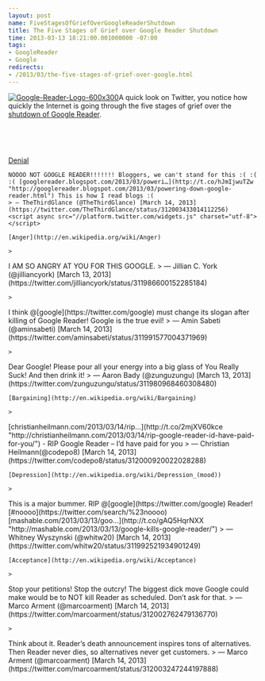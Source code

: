 ```yaml
---
layout: post
name: FiveStagesOfGriefOverGoogleReaderShutdown
title: The Five Stages of Grief over Google Reader Shutdown
time: 2013-03-13 18:21:00.001000000 -07:00
tags:
- GoogleReader
- Google
redirects:
- /2013/03/the-five-stages-of-grief-over-google.html
---
```

[![Google-Reader-Logo-600x300](http://lh6.ggpht.com/-IxcsWTvfXVM/UUEl_yyZ4mI/AAAAAAAAAUo/Q7roWxEIIH4/Google-Reader-Logo-600x300_thumb%25255B1%25255D.jpg?imgmax=800 "Google-Reader-Logo-600x300")](http://lh5.ggpht.com/-2UZ5IR1t88E/UUEl_mPd5EI/AAAAAAAAAUg/HX7e-RRod-4/s1600-h/Google-Reader-Logo-600x300%25255B3%25255D.jpg)A quick look on Twitter, you notice how quickly the Internet is going through the five stages of grief over the [shutdown of Google Reader](http://googleblog.blogspot.ca/2013/03/a-second-spring-of-cleaning.html).

&nbsp;

&nbsp;

[Denial](http://en.wikipedia.org/wiki/Denial)

 > <p>
    NOOOO NOT GOOGLE READER!!!!!!! Bloggers, we can't stand for this :( :( :( [googlereader.blogspot.com/2013/03/poweri…](http://t.co/hJmIjwuTZw "http://googlereader.blogspot.com/2013/03/powering-down-google-reader.html") This is how I read blogs :(
    > — TheThirdGlance (@TheThirdGlance) [March 14, 2013](https://twitter.com/TheThirdGlance/status/312003433014112256)
    <script async src="//platform.twitter.com/widgets.js" charset="utf-8"></script>

    [Anger](http://en.wikipedia.org/wiki/Anger)

    >
<p>
    I AM SO ANGRY AT YOU FOR THIS GOOGLE.
    > — Jillian C. York (@jilliancyork) [March 13, 2013](https://twitter.com/jilliancyork/status/311986600152285184)
    <script async src="//platform.twitter.com/widgets.js" charset="utf-8"></script>

    >
<p>
    I think @[google](https://twitter.com/google) must change its slogan after killing of Google Reader! Google is the true evil!
    > — Amin Sabeti (@aminsabeti) [March 14, 2013](https://twitter.com/aminsabeti/status/311991577004371969)
    <script async src="//platform.twitter.com/widgets.js" charset="utf-8"></script>

    >
<p>
    Dear Google! Please pour all your energy into a big glass of You Really Suck! And then drink it!
    > — Aaron Bady (@zunguzungu) [March 13, 2013](https://twitter.com/zunguzungu/status/311980968460308480)
    <script async src="//platform.twitter.com/widgets.js" charset="utf-8"></script>

    [Bargaining](http://en.wikipedia.org/wiki/Bargaining)

    >
<p>
    [christianheilmann.com/2013/03/14/rip…](http://t.co/2mjXV60kce "http://christianheilmann.com/2013/03/14/rip-google-reader-id-have-paid-for-you/") - RIP Google Reader – I’d have paid for you
    > — Christian Heilmann(@codepo8) [March 14, 2013](https://twitter.com/codepo8/status/312000920022028288)
    <script async src="//platform.twitter.com/widgets.js" charset="utf-8"></script>

    [Depression](http://en.wikipedia.org/wiki/Depression_(mood))

    >
<p>
    This is a major bummer. RIP @[google](https://twitter.com/google) Reader! [#noooo](https://twitter.com/search/%23noooo) [mashable.com/2013/03/13/goo…](http://t.co/gAQ5HqrNXX "http://mashable.com/2013/03/13/google-kills-google-reader/")
    > — Whitney Wyszynski (@whitw20) [March 14, 2013](https://twitter.com/whitw20/status/311992521934901249)
    <script async src="//platform.twitter.com/widgets.js" charset="utf-8"></script>

    [Acceptance](http://en.wikipedia.org/wiki/Acceptance)

    >
<p>
    Stop your petitions! Stop the outcry! The biggest dick move Google could make would be to NOT kill Reader as scheduled. Don’t ask for that.
    > — Marco Arment (@marcoarment) [March 14, 2013](https://twitter.com/marcoarment/status/312002762479136770)
    <script async src="//platform.twitter.com/widgets.js" charset="utf-8"></script>

    >
<p>
    Think about it. Reader’s death announcement inspires tons of alternatives. Then Reader never dies, so alternatives never get customers.
    > — Marco Arment (@marcoarment) [March 14, 2013](https://twitter.com/marcoarment/status/312003247244197888)
    <script async src="//platform.twitter.com/widgets.js" charset="utf-8"></script>
